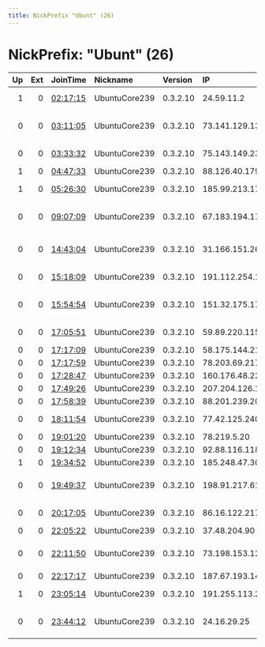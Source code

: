 ```yaml
---
title: NickPrefix "Ubunt" (26)
---
```


# NickPrefix: "Ubunt" (26)

|   Up |   Ext | JoinTime                                                                                            | Nickname      | Version   | IP              | AS                                   | CC   |   ORp |   Dirp | OS    | Contact   |   eFamMembers |
|-----:|------:|:----------------------------------------------------------------------------------------------------|:--------------|:----------|:----------------|:-------------------------------------|:-----|------:|-------:|:------|:----------|--------------:|
|    1 |     0 | [02:17:15](https://metrics.torproject.org/rs.html#details/EC2D0B471D5617E867D120FC4AF7F46E6C4AD17A) | UbuntuCore239 | 0.3.2.10  | 24.59.11.2      | Time Warner Cable Internet LLC       | us   | 33617 |      0 | Linux | None      |             1 |
|    0 |     0 | [03:11:05](https://metrics.torproject.org/rs.html#details/C9C4CAAAAF48692CC5F7DF878CBBA66B931DA9B6) | UbuntuCore239 | 0.3.2.10  | 73.141.129.139  | Comcast Cable Communications, LLC    | us   | 43545 |      0 | Linux | None      |             1 |
|    0 |     0 | [03:33:32](https://metrics.torproject.org/rs.html#details/65346BC7A6E1A26392A013725253DBA5CBB8A1A9) | UbuntuCore239 | 0.3.2.10  | 75.143.149.23   | Charter Communications               | us   | 45393 |      0 | Linux | None      |             1 |
|    1 |     0 | [04:47:33](https://metrics.torproject.org/rs.html#details/62471563F47C9DB37252116589B9114D88D93524) | UbuntuCore239 | 0.3.2.10  | 88.126.40.179   | Free SAS                             | fr   | 37759 |      0 | Linux | None      |             1 |
|    1 |     0 | [05:26:30](https://metrics.torproject.org/rs.html#details/0627851BB46A806C65A9E9B4649B0F2FEC11EF5C) | UbuntuCore239 | 0.3.2.10  | 185.99.213.17   | Asiatech Data Transfer Inc PLC       | ir   | 33141 |      0 | Linux | None      |             1 |
|    0 |     0 | [09:07:09](https://metrics.torproject.org/rs.html#details/49289BF1AB043D25F1F0D1BEA070D3BF239D8948) | UbuntuCore239 | 0.3.2.10  | 67.183.194.179  | Comcast Cable Communications, LLC    | us   | 33881 |      0 | Linux | None      |             1 |
|    0 |     0 | [14:43:04](https://metrics.torproject.org/rs.html#details/D41E67A4DE5C5A0A2C784E406395B4EF03C0E7BB) | UbuntuCore239 | 0.3.2.10  | 31.166.151.26   | Bayanat Al-Oula For Network Services | sa   | 43866 |      0 | Linux | None      |             1 |
|    0 |     0 | [15:18:09](https://metrics.torproject.org/rs.html#details/81907770B68EA90C4167FD4588F674E33BD93D84) | UbuntuCore239 | 0.3.2.10  | 191.112.254.101 | TELEFu00D3NICA CHILE S.A.            | cl   | 39629 |      0 | Linux | None      |             1 |
|    0 |     0 | [15:54:54](https://metrics.torproject.org/rs.html#details/67B4080D0E570804A3421899FC70FD42E602DCEA) | UbuntuCore239 | 0.3.2.10  | 151.32.175.170  | Wind Telecomunicazioni SpA           | it   | 41893 |      0 | Linux | None      |             1 |
|    0 |     0 | [17:05:51](https://metrics.torproject.org/rs.html#details/D0F7F74372A0843AC0F944FDAB4D5510639E0109) | UbuntuCore239 | 0.3.2.10  | 59.89.220.115   | National Internet Backbone           | in   | 40189 |      0 | Linux | None      |             1 |
|    0 |     0 | [17:17:09](https://metrics.torproject.org/rs.html#details/950D0D2C54E15041E955CD9B1B0BADD6E47C82C9) | UbuntuCore239 | 0.3.2.10  | 58.175.144.218  | Telstra Pty Ltd                      | au   | 41945 |      0 | Linux | None      |             1 |
|    0 |     0 | [17:17:59](https://metrics.torproject.org/rs.html#details/21AE802CA939912D21D5543D8E6E37806FE00BAD) | UbuntuCore239 | 0.3.2.10  | 78.203.69.217   | Free SAS                             | fr   | 38915 |      0 | Linux | None      |             1 |
|    0 |     0 | [17:28:47](https://metrics.torproject.org/rs.html#details/C24D8A21D1874804F8D3641B3617C6DD32C7525C) | UbuntuCore239 | 0.3.2.10  | 160.176.48.221  | MT-MPLS                              | ma   | 38209 |      0 | Linux | None      |             1 |
|    0 |     0 | [17:49:26](https://metrics.torproject.org/rs.html#details/A2C42963E14B2F29C8CD5C0E7C282A9724E9D78E) | UbuntuCore239 | 0.3.2.10  | 207.204.126.110 | FLOW                                 | jm   | 38099 |      0 | Linux | None      |             1 |
|    0 |     0 | [17:58:39](https://metrics.torproject.org/rs.html#details/A16CE0A71A564FC9740AC735C19CAB88E23A2F6A) | UbuntuCore239 | 0.3.2.10  | 88.201.239.209  | iWAN LLC                             | ru   | 40297 |      0 | Linux | None      |             1 |
|    0 |     0 | [18:11:54](https://metrics.torproject.org/rs.html#details/73ECC4F88F7C6B4E455FDF3BB99EAF38EA7DCA9E) | UbuntuCore239 | 0.3.2.10  | 77.42.125.240   | Dadeh Gostar Asr Novin P.J.S. Co.    | ir   | 42223 |      0 | Linux | None      |             1 |
|    0 |     0 | [19:01:20](https://metrics.torproject.org/rs.html#details/402D01E1581C62710FCE84E0E67852A6B80CA77C) | UbuntuCore239 | 0.3.2.10  | 78.219.5.20     | Free SAS                             | fr   | 36929 |      0 | Linux | None      |             1 |
|    0 |     0 | [19:12:34](https://metrics.torproject.org/rs.html#details/507A86D591D127D3BF282E1E316BE8FD5F078CDC) | UbuntuCore239 | 0.3.2.10  | 92.88.116.118   | SFR SA                               | fr   | 39539 |      0 | Linux | None      |             1 |
|    1 |     0 | [19:34:52](https://metrics.torproject.org/rs.html#details/B4813AE6D69683D22148F0B1B5159934DA1B2AD9) | UbuntuCore239 | 0.3.2.10  | 185.248.47.30   | None                                 | uz   | 36283 |      0 | Linux | None      |             1 |
|    0 |     0 | [19:49:37](https://metrics.torproject.org/rs.html#details/FC49FADA838501141BDB2011F70F0EB65502FBA4) | UbuntuCore239 | 0.3.2.10  | 198.91.217.61   | DISTRIBUTEL COMMUNICATIONS LTD.      | ca   | 41459 |      0 | Linux | None      |             1 |
|    0 |     0 | [20:17:05](https://metrics.torproject.org/rs.html#details/57FAA7CF4EB3F99906246F9DF9B1D837201B372D) | UbuntuCore239 | 0.3.2.10  | 86.16.122.217   | Virgin Media Limited                 | gb   | 34607 |      0 | Linux | None      |             1 |
|    0 |     0 | [22:05:22](https://metrics.torproject.org/rs.html#details/3ECD32ED81191638C60AA849C12239D9A41B928E) | UbuntuCore239 | 0.3.2.10  | 37.48.204.90    | Syrian Telecom                       | sy   | 33783 |      0 | Linux | None      |             1 |
|    0 |     0 | [22:11:50](https://metrics.torproject.org/rs.html#details/111F18F4E6BC8DA683D9FD2FA069BD29799BA868) | UbuntuCore239 | 0.3.2.10  | 73.198.153.120  | Comcast Cable Communications, LLC    | us   | 37139 |      0 | Linux | None      |             1 |
|    0 |     0 | [22:17:17](https://metrics.torproject.org/rs.html#details/E65CCE8E7E4F9083F2BA099A3E168DA8D35470BF) | UbuntuCore239 | 0.3.2.10  | 187.67.193.14   | CLARO S.A.                           | br   | 34033 |      0 | Linux | None      |             1 |
|    1 |     0 | [23:05:14](https://metrics.torproject.org/rs.html#details/4C35465DF269F6AB9FD278967BB6E254E70697B7) | UbuntuCore239 | 0.3.2.10  | 191.255.113.202 | TELEFu00D4NICA BRASIL S.A            | br   | 42111 |      0 | Linux | None      |             1 |
|    0 |     0 | [23:44:12](https://metrics.torproject.org/rs.html#details/DD6ECD8645E83CBA0C3685417793A846A8EBA6B7) | UbuntuCore239 | 0.3.2.10  | 24.16.29.25     | Comcast Cable Communications, LLC    | us   | 34679 |      0 | Linux | None      |             1 |
